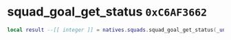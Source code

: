 # squad_goal_get_status `0xC6AF3662`

```lua
local result --[[ integer ]] = natives.squads.squad_goal_get_status(_unk0 --[[ integer ]], _unk1 --[[ integer ]])
```